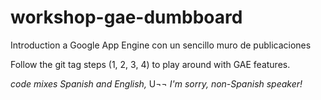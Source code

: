 workshop-gae-dumbboard
======================

Introduction a Google App Engine con un sencillo muro de publicaciones

Follow the git tag steps (1, 2, 3, 4) to play around with GAE features.


_code mixes Spanish and English,_ U¬¬ _I'm sorry, non-Spanish speaker!_

